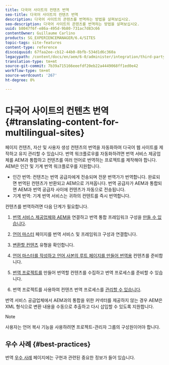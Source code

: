 ```yaml
---
title: 다국어 사이트의 컨텐츠 번역
seo-title: 다국어 사이트의 컨텐츠 번역
description: 다국어 사이트의 콘텐츠를 번역하는 방법을 살펴보십시오.
seo-description: 다국어 사이트의 콘텐츠를 번역하는 방법을 살펴보십시오.
uuid: b8047f6f-e86a-495d-9b80-731ac7d83c66
contentOwner: Guillaume Carlino
products: SG_EXPERIENCEMANAGER/6.4/SITES
topic-tags: site-features
content-type: reference
discoiquuid: 67faa2ee-cb12-44b0-8bfb-534d1d6c360a
legacypath: /content/docs/en/aem/6-0/administer/integration/third-party-services/machine-translation
translation-type: tm+mt
source-git-commit: 7b39a715166eeefdf20eb22a4449068ff1ed0e42
workflow-type: tm+mt
source-wordcount: '267'
ht-degree: 0%

---
```



# 다국어 사이트의 컨텐츠 번역{#translating-content-for-multilingual-sites}

페이지 컨텐츠, 자산 및 사용자 생성 컨텐츠의 번역을 자동화하여 다국어 웹 사이트를 제작하고 유지 관리할 수 있습니다. 번역 워크플로우를 자동화하려면 번역 서비스 제공업체를 AEM과 통합하고 컨텐츠를 여러 언어로 번역하는 프로젝트를 제작해야 합니다. AEM은 인간 및 기계 번역 워크플로우를 지원합니다.

* 인간 번역: 컨텐츠는 번역 공급자에게 전송되며 전문 번역가가 번역합니다. 완료되면 번역된 컨텐츠가 반환되고 AEM으로 가져옵니다. 번역 공급자가 AEM과 통합되면 AEM과 번역 공급자 사이에 컨텐츠가 자동으로 전송됩니다.
* 기계 번역: 기계 번역 서비스는 귀하의 컨텐트를 즉시 번역합니다.

컨텐츠를 번역하려면 다음 단계가 필요합니다.

1. [번역 서비스 제공업체와 AEM을](/help/sites-administering/tc-tic.md#connecting-to-a-translation-service-provider) 연결하고 번역 통합 프레임워크 구성을 [만들 수 있습니다](/help/sites-administering/tc-tic.md).

1. [언어 마스터](/help/sites-administering/tc-tic.md#configuring-pages-for-translation) 페이지를 번역 서비스 및 프레임워크 구성과 연결합니다.
1. [변환할 컨텐츠](/help/sites-administering/tc-rules.md) 유형을 확인합니다.
1. [언어 마스터를 작성하고 언어 사본의 루트 페이지를 만들어 번역용](/help/sites-administering/tc-prep.md) 컨텐츠를 준비합니다.
1. [번역 프로젝트를](/help/sites-administering/tc-manage.md) 만들어 번역할 컨텐츠를 수집하고 번역 프로세스를 준비할 수 있습니다.
1. 번역 프로젝트를 사용하여 컨텐츠 번역 프로세스를 [관리할 수 있습니다](/help/sites-administering/tc-manage.md).

번역 서비스 공급업체에서 AEM과의 통합을 위한 커넥터를 제공하지 않는 경우 AEM은 XML 형식으로 변환 내용을 수동으로 추출하고 다시 삽입할 수 있도록 지원합니다.

>[!NOTE]
>
>사용자는 언어 복사 기능을 사용하려면 프로젝트-관리자 그룹의 구성원이어야 합니다.

## 우수 사례 {#best-practices}

번역 [우수 사례](/help/sites-administering/tc-bp.md) 페이지에는 구현과 관련된 중요한 정보가 들어 있습니다.
